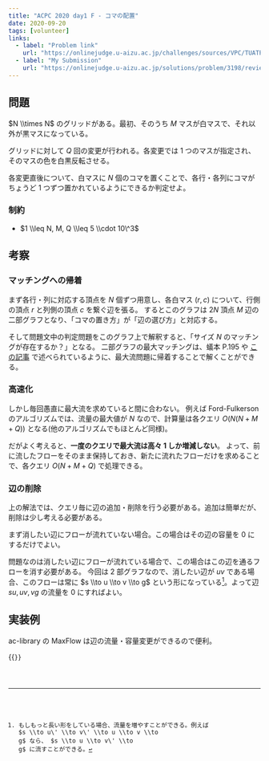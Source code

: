 ```yaml
---
title: "ACPC 2020 day1 F - コマの配置"
date: 2020-09-20
tags: [volunteer]
links:
  - label: "Problem link"
    url: "https://onlinejudge.u-aizu.ac.jp/challenges/sources/VPC/TUATPC/3198"
  - label: "My Submission"
    url: "https://onlinejudge.u-aizu.ac.jp/solutions/problem/3198/review/4856232/misteer/C++17"
---
```


## 問題

$N \\times N$ のグリッドがある。最初、そのうち $M$ マスが白マスで、それ以外が黒マスになっている。

グリッドに対して $Q$ 回の変更が行われる。各変更では 1 つのマスが指定され、そのマスの色を白黒反転させる。

各変更直後について、白マスに $N$ 個のコマを置くことで、各行・各列にコマがちょうど 1 つずつ置かれているようにできるか判定せよ。

### 制約

- $1 \\leq N, M, Q \\leq 5 \\cdot 10\^3$

## 考察

### マッチングへの帰着

まず各行・列に対応する頂点を $N$ 個ずつ用意し、各白マス $(r, c)$ について、行側の頂点 $r$ と列側の頂点 $c$ を繋ぐ辺を張る。
するとこのグラフは $2N$ 頂点 $M$ 辺の二部グラフとなり、「コマの置き方」が「辺の選び方」と対応する。

そして問題文中の判定問題をこのグラフ上で解釈すると、「サイズ $N$ のマッチングが存在するか？」となる。
二部グラフの最大マッチングは、蟻本 P.195 や [この記事](https://qiita.com/drken/items/e805e3f514acceb87602#%E6%9C%80%E5%A4%A7%E4%BA%8C%E9%83%A8%E3%83%9E%E3%83%83%E3%83%81%E3%83%B3%E3%82%B0%E5%95%8F%E9%A1%8C%E3%82%92%E6%9C%80%E5%A4%A7%E6%B5%81%E5%95%8F%E9%A1%8C%E3%81%AB%E5%B8%B0%E7%9D%80%E3%81%99%E3%82%8B) で述べられているように、最大流問題に帰着することで解くことができる。

### 高速化

しかし毎回愚直に最大流を求めていると間に合わない。
例えば Ford-Fulkerson のアルゴリズムでは、流量の最大値が $N$ なので、計算量は各クエリ $O(N(N+M+Q))$ となる(他のアルゴリズムでもほとんど同様)。

だがよく考えると、**一度のクエリで最大流は高々 1 しか増減しない**。
よって、前に流したフローをそのまま保持しておき、新たに流れたフローだけを求めることで、各クエリ $O(N+M+Q)$ で処理できる。

### 辺の削除

上の解法では、クエリ毎に辺の追加・削除を行う必要がある。追加は簡単だが、削除は少し考える必要がある。

まず消したい辺にフローが流れていない場合。この場合はその辺の容量を 0 にするだけでよい。

問題なのは消したい辺にフローが流れている場合で、この場合はこの辺を通るフローを消す必要がある。
今回は 2 部グラフなので、消したい辺が $uv$ である場合、このフローは常に $s \\to u \\to v \\to g$ という形になっている[^flow]。よって辺 $su, uv, vg$ の流量を 0 にすればよい。

[^flow]: もしもっと長い形をしている場合、流量を増やすことができる。例えば $s \\to u\' \\to v\' \\to u \\to v \\to g$ なら、 $s \\to u \\to v\' \\to g$ に流すことができる。

## 実装例

ac-library の MaxFlow は辺の流量・容量変更ができるので便利。

{{<code file="0.cpp" language="cpp">}}
